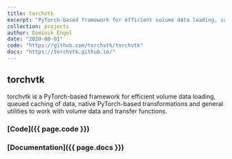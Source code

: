 ```yaml
---
title: torchvtk
excerpt: "PyTorch-based framework for efficient volume data loading, caching, transformations and more"
collection: projects
author: Dominik Engel
date: "2020-08-01"
code: "https://github.com/torchvtk/torchvtk"
docs: "https://torchvtk.github.io/"
---
```


## torchvtk
torchvtk is a PyTorch-based framework for efficient volume data loading, queued caching of data, native PyTorch-based transformations and general utilities to work with volume data and transfer functions.

### [Code]({{ page.code }})
### [Documentation]({{ page.docs }})
